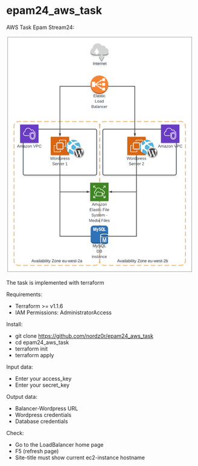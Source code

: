 # epam24_aws_task
AWS Task Epam Stream24:

![Task](task.png)


The task is implemented with terraform

Requirements:
* Terraform >= v1.1.6
* IAM Permissions: AdministratorAccess

Install:
* git clone https://github.com/nordz0r/epam24_aws_task
* cd epam24_aws_task
* terraform init
* terraform apply

Input data:
* Enter your access_key
* Enter your secret_key

Output data:
* Balancer-Wordpress URL
* Wordpress credentials
* Database credentials

Check:
* Go to the LoadBalancer home page
* F5 (refresh page)
* Site-title must show current ec2-instance hostname
